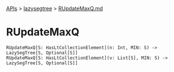 [APIs](../index.md) > [lazysegtree](./index.md) > [RUpdateMaxQ.md]()

# RUpdateMaxQ

```
RUpdateMaxQ[S: HasLtCollectionElement](n: Int, MIN: S) -> LazySegTree[S, Optional[S]]
RUpdateMaxQ[S: HasLtCollectionElement](v: List[S], MIN: S) -> LazySegTree[S, Optional[S]]
```
